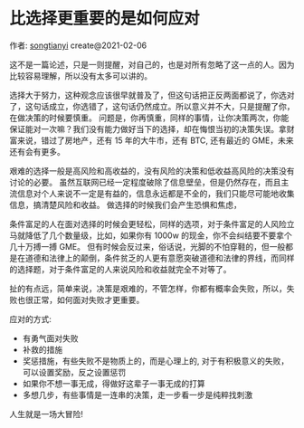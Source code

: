 # 比选择更重要的是如何应对

作者: [songtianyi](http://songtianyi.info) create@2021-02-06

这不是一篇论述，只是一则提醒，对自己的，也是对所有忽略了这一点的人。因为比较容易理解，所以没有太多可以讲的。

选择大于努力，这种观念应该很早就普及了，但这句话把正反两面都说了，你选对了，这句话成立，你选错了，这句话仍然成立。所以意义并不大，只是提醒了你，在做决策的时候要慎重。
问题是，你再慎重，同样的事情，让你决策两次，你能保证能对一次嘛？我们没有能力做好当下的选择，却在悔恨当初的决策失误。拿财富来说，错过了房地产，还有 15 年的大牛市，还有 BTC, 还有最近的 GME，未来还有会有更多。

艰难的选择一般是高风险和高收益的，没有风险的决策和低收益高风险的决策没有讨论的必要。
虽然互联网已经一定程度破除了信息壁垒，但是仍然存在，而且主流信息对个人来说不一定是有益的，信息永远都是不全的，我们只能尽可能地收集信息，搞清楚风险和收益。
做选择的时候我们会产生恐惧和焦虑，

条件富足的人在面对选择的时候会更轻松，同样的选项，对于条件富足的人风险立马就降低了几个数量级，比如，如果你有 1000w 的现金，你不会纠结要不要拿个几十万搏一搏 GME。
但有时候会反过来，俗话说，光脚的不怕穿鞋的，但一般都是在道德和法律上的颠倒，条件贫乏的人更有意愿突破道德和法律的界线，而同样的选择题，对于条件富足的人来说风险和收益就完全不对等了。

扯的有点远，简单来说，决策是艰难的，不管怎样，你都有概率会失败，所以，失败也很正常，如何面对失败才更重要。

应对的方式:

* 有勇气面对失败
* 补救的措施
* 奖惩措施，有些失败不是物质上的，而是心理上的, 对于有积极意义的失败，可以设置奖励，反之设置惩罚
* 如果你不想一事无成，得做好这辈子一事无成的打算
* 多想几步，有些事情是一连串的决策，走一步看一步是纯粹找刺激

人生就是一场大冒险!
